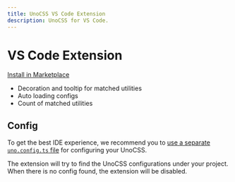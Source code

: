 ```yaml
---
title: UnoCSS VS Code Extension
description: UnoCSS for VS Code.
---
```


# VS Code Extension

[Install in Marketplace](https://marketplace.visualstudio.com/items?itemName=antfu.unocss)

- Decoration and tooltip for matched utilities
- Auto loading configs
- Count of matched utilities

## Config

To get the best IDE experience, we recommend you to [use a separate `uno.config.ts` file](/guide/config-file) for configuring your UnoCSS.

The extension will try to find the UnoCSS configurations under your project. When there is no config found, the extension will be disabled.
